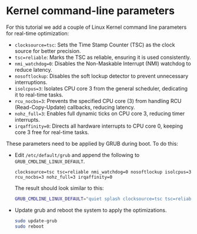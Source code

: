 # Kernel command-line parameters

For this tutorial we add a couple of Linux Kernel command line parameters for real-time optimization:

- `clocksource=tsc`: Sets the Time Stamp Counter (TSC) as the clock source for better precision.
- `tsc=reliable`: Marks the TSC as reliable, ensuring it is used consistently.
- `nmi_watchdog=0`: Disables the Non-Maskable Interrupt (NMI) watchdog to reduce latency.
- `nosoftlockup`: Disables the soft lockup detector to prevent unnecessary interruptions.
- `isolcpus=3`: Isolates CPU core 3 from the general scheduler, dedicating it to real-time tasks.
- `rcu_nocbs=3`: Prevents the specified CPU core (3) from handling RCU (Read-Copy-Update) callbacks, reducing latency.
- `nohz_full=3`: Enables full dynamic ticks on CPU core 3, reducing timer interrupts.
- `irqaffinity=0`: Directs all hardware interrupts to CPU core 0, keeping core 3 free for real-time tasks.


These parameters need to be applied by GRUB during boot.
To do this:

- Edit `/etc/default/grub` and append the following to `GRUB_CMDLINE_LINUX_DEFAULT`.
  
  ```text
  clocksource=tsc tsc=reliable nmi_watchdog=0 nosoftlockup isolcpus=3 rcu_nocbs=3 nohz_full=3 irqaffinity=0
  ```
  
  The result should look similar to this:
  
  ```bash
  GRUB_CMDLINE_LINUX_DEFAULT="quiet splash clocksource=tsc tsc=reliable nmi_watchdog=0 nosoftlockup isolcpus=3 rcu_nocbs=3 nohz_full=3 irqaffinity=0"
  ```

- Update grub and reboot the system to apply the optimizations.
  
  ```bash
  sudo update-grub
  sudo reboot
  ``` 